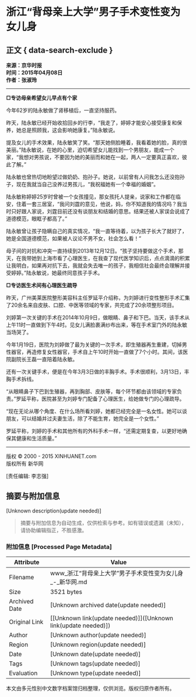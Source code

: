 # 浙江“背母亲上大学”男子手术变性变为女儿身

## 正文 { data-search-exclude }


**来源：京华时报**  
**时间：2015年04月08日**  
**作者：张淑玲**  

---

**□专访母亲希望女儿早点有个家**

今年62岁的陆永敏做了肾移植后，一直坚持服药。

昨天，陆永敏已经开始收拾回乡的行李，“我走了，婷婷才能安心接受康复和保养，她总是照顾我，这会影响她康复。”陆永敏说。

提及女儿的手术效果，陆永敏笑了笑。“那天她侧脸睡着，我看着她的脸，真的很美丽。”陆永敏说，在她的心里，迫切希望女儿能找到一个男朋友，能成一个家，“我想对男孩说，不要因为她的美丽而和她在一起，两人一定要真正喜欢，彼此了解。”

陆永敏也曾热切地盼望过做奶奶、抱孙子。她说，以前曾有人问我怎么还没抱孙子，现在我就当自己没养过男孩儿，“我祝福她有一个幸福的婚姻”。

陆永敏称婷婷25岁时曾被一个女孩撞见，那女孩托人提亲，说家和工作都在临安，住着一套三居室，“我问刘霆的意见，他说，妈，你不知道我的情况吗？我当时只好跟人家说，刘霆目前还没有谈朋友和结婚的意思。结果还被人家误会说成了道德模范，眼眶子都高了。”

陆永敏曾让孩子隐瞒自己的真实情况，“我一直等待着，以为孩子长大了就好了，她是全国道德模范，如果被人议论不男不女，社会怎么看！”

母子间的对抗和冲突一直持续到2013年12月12日。“孩子坚持要做这个手术，那天，在我带她到上海市看了心理医生，在我查了现代医学知识后，点点滴滴的积累让我明白，如果再对抗下去，我就会失去唯一的孩子，我相信社会最终会理解并接受婷婷。”陆永敏说，她最终同意孩子手术。

**□专访医生术间有心理医生疏导**

昨天，广州美莱医院整形美容科主任罗延平介绍称，为刘婷进行变性整形手术汇集了20余名来自皮肤、口腔、中医等领域的专家，共完成了20余项整形项目。

刘婷第一次关键的手术在2014年10月9日，做眼睛、鼻子和下巴。当天，该手术从上午11时一直做到下午4时。见女儿满脸裹满纱布出来，等在手术室门外的陆永敏当场哭了。

今年1月19日，医院为刘婷做了最为关键的一次手术，即生殖器再生重建，切掉男性器官，再造修复女性器官，手术自上午10时开始一直做了7个小时。其间，该医院副院长王磊一直陪着陆永敏。

还有一次关键手术，便是在今年3月3日做的丰胸手术。手术很顺利，3月13日，丰胸手术拆线。

“从眼睛鼻子下巴到生殖器，再到胸部、皮肤等，每个环节都由该领域的专家负责。”罗延平称，医院甚至为刘婷专门配备了心理医生，给她做专门的心理疏导。

“现在无论从哪个角度、在什么场所看刘婷，她都已经完全是一名女性。她可以谈朋友，可以结婚并过夫妻生活，除了不能生育，她完全是一个女性。”

罗延平称，刘婷的手术和其他所有的外科手术一样，“还需定期复查，以更好地确保其健康和生活质量。”  

---

版权 © 2000 - 2015 XINHUANET.com  
版权所有 新华网  

[责任编辑: 李志强]  
<!-- tcd_original_link http://www.xinhuanet.com/politics/2015-04/08/c_127665337_2.htm -->


## 摘要与附加信息

<!-- tcd_abstract -->
[Unknown description(update needed)]
<!-- tcd_abstract_end -->

> 摘要与附加信息为自动生成，仅供检索与参考。如有错误或遗漏（未知），请协助编辑指正，不胜感激。

### 附加信息 [Processed Page Metadata]

| Attribute       | Value                                  |
|-----------------|----------------------------------------|
| Filename        | www_浙江“背母亲上大学”男子手术变性变为女儿身_-_新华网.md                             |
| Size            | 3521 bytes                           |
| Archived Date   | [Unknown archived date(update needed)]                             |
| Original Link   | [[Unknown link(update needed)]]([Unknown link(update needed)])                       |
| Author          | [Unknown author(update needed)]                               |
| Region          | [Unknown region(update needed)]                               |
| Date            | [Unknown date(update needed)]                                 |
| Tags            | [Unknown tags(update needed)]                                 |
| Evaluation            | [Unknown type(update needed)]                                 |
<!-- tcd_table_end -->

本文由多元性别中文数字档案馆归档整理，仅供浏览。版权归原作者所有。
